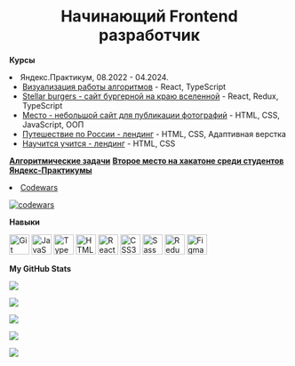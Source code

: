 <h1 align="center">Начинающий Frontend разработчик</h1>

<b>Курсы</b>

<div>
  <li>Яндекс.Практикум, 08.2022 - 04.2024.
    <ul>
      <li><a href="https://github.com/ArturKaramov/algososh">Визуализация работы алгоритмов</a> - React, TypeScript</li>
      <li><a href="https://github.com/ArturKaramov/react-burger">Stellar burgers - сайт бургерной на краю вселенной</a>
        - React, Redux, TypeScript
      </li>
      <li><a href="https://github.com/ArturKaramov/react-burger">Место - небольшой сайт для публикации фотографий</a>
        - HTML, CSS, JavaScript, ООП
      </li>
      <li><a href="https://github.com/ArturKaramov/russian-travel">Путешествие по России - лендинг</a> - HTML, CSS, Адаптивная верстка
      </li>
      <li><a href="https://github.com/ArturKaramov/how-to-learn-plus">Научится учится - лендинг</a> - HTML, CSS</li>
    </ul>
  </li>
</div>

<a href="https://github.com/ArturKaramov/javascript-algorithms"><b>Алгоритмические задачи</b></a>
<a href="https://github.com/ArturKaramov/hackaton-js"><b>Второе место на хакатоне среди студентов Яндекс-Практикумы</b></a>

<li><a href='https://www.codewars.com/users/ArturKaramov/badges/small'>Codewars</a></li>

[![codewars](https://www.codewars.com/users/ArturKaramov/badges/large)](https://www.codewars.com/users/ArturKaramov)

<b>Навыки</b>

<p align="left">
  <a href="https://git-scm.com/" target="_blank" rel="noreferrer"><img
      src="https://raw.githubusercontent.com/danielcranney/readme-generator/main/public/icons/skills/git-colored.svg"
      width="36" height="36" alt="Git" /></a>
  <a href="https://developer.mozilla.org/en-US/docs/Web/JavaScript" target="_blank" rel="noreferrer"><img
      src="https://raw.githubusercontent.com/danielcranney/readme-generator/main/public/icons/skills/javascript-colored.svg"
      width="36" height="36" alt="JavaScript" /></a>
  <a href="https://www.typescriptlang.org/" target="_blank" rel="noreferrer"><img
      src="https://raw.githubusercontent.com/danielcranney/readme-generator/main/public/icons/skills/typescript-colored.svg"
      width="36" height="36" alt="TypeScript" /></a>
  <a href="https://developer.mozilla.org/en-US/docs/Glossary/HTML5" target="_blank" rel="noreferrer"><img
      src="https://raw.githubusercontent.com/danielcranney/readme-generator/main/public/icons/skills/html5-colored.svg"
      width="36" height="36" alt="HTML5" /></a>
  <a href="https://reactjs.org/" target="_blank" rel="noreferrer"><img
      src="https://raw.githubusercontent.com/danielcranney/readme-generator/main/public/icons/skills/react-colored.svg"
      width="36" height="36" alt="React" /></a>
  <a href="https://www.w3.org/TR/CSS/#css" target="_blank" rel="noreferrer"><img
      src="https://raw.githubusercontent.com/danielcranney/readme-generator/main/public/icons/skills/css3-colored.svg"
      width="36" height="36" alt="CSS3" /></a>
  <a href="https://sass-lang.com/" target="_blank" rel="noreferrer"><img
      src="https://raw.githubusercontent.com/danielcranney/readme-generator/main/public/icons/skills/sass-colored.svg"
      width="36" height="36" alt="Sass" /></a>
  <a href="https://redux.js.org/" target="_blank" rel="noreferrer"><img
      src="https://raw.githubusercontent.com/danielcranney/readme-generator/main/public/icons/skills/redux-colored.svg"
      width="36" height="36" alt="Redux" /></a>
  <a href="https://www.figma.com/" target="_blank" rel="noreferrer"><img
      src="https://raw.githubusercontent.com/danielcranney/readme-generator/main/public/icons/skills/figma-colored.svg"
      width="36" height="36" alt="Figma" /></a>
</p>

<b>My GitHub Stats</b>

![](http://github-profile-summary-cards.vercel.app/api/cards/profile-details?username=ArturKaramov&theme=react)

![](http://github-profile-summary-cards.vercel.app/api/cards/repos-per-language?username=ArturKaramov&theme=react)

![](http://github-profile-summary-cards.vercel.app/api/cards/most-commit-language?username=ArturKaramov&theme=react)

![](http://github-profile-summary-cards.vercel.app/api/cards/stats?username=ArturKaramov&theme=react)

![](http://github-profile-summary-cards.vercel.app/api/cards/productive-time?username=ArturKaramov&theme=react&utcOffset=8)
